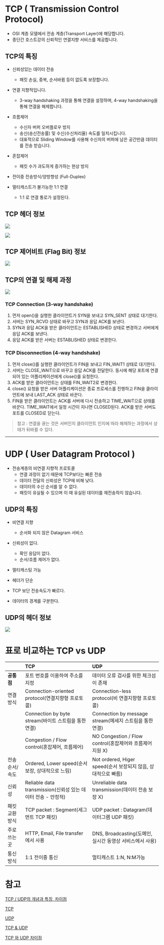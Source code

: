# TCP ( Transmission Control Protocol)
- OSI 계층 모델에서 전송 계층(Transport Layer)에 해당합니다.
- 종단간 호스트강의 신뢰적인 연결지향 서비스를 제공합니다.

## TCP의 특징
- 신뢰성있는 데이터 전송
  - 패킷 손실, 중복, 순서바뀜 등이 없도록 보장합니다.

- 연결 지향적입니다.
  - 3-way handshaking 과정을 통해 연결을 설정하며, 4-way handshaking을 통해 연결을 해제합니다.

- 흐름제어 
  - 수신자 버퍼 오버플로우 방지
  - 송신(송신전송률) 및 수신(수신처리율) 속도를 일치시킵니다.
  - 대표적으로 Sliding Window를 사용해 수신자의 버퍼에 남은 공간만큼 데이터를 전송 받습니다.

- 혼잡제어 
  - 패킷 수가 과도하게 증가하는 현상 방지

- 전이중 전송방식/양방향성 (Full-Duplex)   

- 멀티캐스트가 불가능한 1:1 연결
  - 1:1 로 연결 통로가 설정된다.
  
## TCP 헤더 정보
![](https://user-images.githubusercontent.com/55661631/143238811-98e44dbe-54a1-4bb8-a0f8-5f19b4e147aa.png)

![](https://user-images.githubusercontent.com/55661631/143239026-95dcb79e-0e75-45ea-85f2-af8e58a427b7.png)

## TCP 제어비트 (Flag Bit) 정보
![](https://user-images.githubusercontent.com/55661631/143239148-48413217-312d-4a06-aae3-bd740c33fa9c.png)

## TCP의 연결 및 해제 과정
![](https://nesoy.github.io/assets/posts/20181010/2.png)

### TCP Connection (3-way handshake)
1. 먼저 open()을 실행한 클라이언트가 SYN을 보내고 SYN_SENT 상태로 대기한다.
2. 서버는 SYN_RCVD 상태로 바꾸고 SYN과 응답 ACK를 보낸다.
3. SYN과 응답 ACK을 받은 클라이언트는 ESTABLISHED 상태로 변경하고 서버에게 응답 ACK를 보낸다.
4. 응답 ACK를 받은 서버는 ESTABLISHED 상태로 변경한다.
### TCP Disconnection (4-way handshake)
1. 먼저 close()를 실행한 클라이언트가 FIN을 보내고 FIN_WAIT1 상태로 대기한다.
2. 서버는 CLOSE_WAIT으로 바꾸고 응답 ACK를 전달한다. 동시에 해당 포트에 연결되어 있는 어플리케이션에게 close()를 요청한다.
3. ACK를 받은 클라이언트는 상태를 FIN_WAIT2로 변경한다.
4. close() 요청을 받은 서버 어플리케이션은 종료 프로세스를 진행하고 FIN을 클라이언트에 보내 LAST_ACK 상태로 바꾼다.
5. FIN을 받은 클라이언트는 ACK를 서버에 다시 전송하고 TIME_WAIT으로 상태를 바꾼다. TIME_WAIT에서 일정 시간이 지나면 CLOSED된다. ACK를 받은 서버도 포트를 CLOSED로 닫는다.
> 참고 : 연결을 끊는 것은 서버인지 클라이언트 인지에 따라 해제하는 과정에서 상태가 뒤바뀔 수 있다.

---
# UDP ( User Datagram Protocol )
- 전송계층의 비연결 지향적 프로토콜
  - 연결 과정이 없기 때문에 TCP보다는 빠른 전송
  - 데이터 전달의 신뢰성은 TCP에 비해 낮다.
  - 데이터의 수신 순서를 알 수 없다.
  - 패킷이 유실될 수 있으며 이 때 유실된 데이터를 재전송하지 않습니다.
  
## UDP의 특징
- 비연결 지향
  - 순서화 되지 않은 Datagram 서비스

- 신뢰성이 없다.
  - 확인 응답이 없다.
  - 순서/흐름 제어가 없다.

- 멀티캐스팅 가능

- 헤더가 단순

- TCP 보단 전송속도가 빠르다.

- 데이터의 경계를 구분한다.

## UDP의 헤더 정보
![](https://user-images.githubusercontent.com/55661631/143240258-a5b26fae-784f-4ec0-9012-475554d1439d.png)

# 표로 비교하는 TCP vs UDP

||TCP|UDP|
|:---|:---|:---|
|**공통점**|포트 번호를 이용하여 주소를 지정|데이터 오류 검사를 위한 체크섬이 존재|
|연결방식|Connection-oriented protocol(연결지향형 프로토콜)	|Connection-less protocol(비 연결지향형 프로토콜)|
||Connection by byte stream(바이트 스트림을 통한 연결)|	Connection by message stream(메세지 스트림을 통한 연결)
||Congestion / Flow control(혼잡제어, 흐름제어)|	NO Congestion / Flow control(혼잡제어와 흐름제어 지원 X)
|전송순서/속도|Ordered, Lower speed(순서 보장, 상대적으로 느림)|	Not ordered, Higer speed(순서 보장되지 않음, 상대적으로 빠름)
|신뢰성|Reliable data transmission(신뢰성 있는 데이터 전송 - 안정적)|	Unreliable data transmission(데이터 전송 보장 X)
|패킷 교환 방식|TCP packet : Segment(세그먼트 TCP 패킷)|	UDP packet : Datagram(데이터그램 UDP 패킷)
|주로 쓰는 곳|HTTP, Email, File transfer에서 사용|	DNS, Broadcasting(도메인, 실시간 동영상 서비스에서 사용)
|통신 방식|1:1 전이중 통신|멀티캐스트 1:N, N:M가능||



# 참고
[TCP / UDP의 개념과 특징, 차이점](https://coding-factory.tistory.com/614)

[TCP](http://www.ktword.co.kr/test/view/view.php?m_temp1=347)

[UDP](http://www.ktword.co.kr/test/view/view.php?nav=2&no=323&sh=UDP)

[TCP & UDP](https://github.com/alstjgg/cs-study/blob/main/%EB%84%A4%ED%8A%B8%EC%9B%8C%ED%81%AC/TCP%20%26%20UDP.md)

[TCP 와 UDP 차이점](https://velog.io/@hidaehyunlee/TCP-%EC%99%80-UDP-%EC%9D%98-%EC%B0%A8%EC%9D%B4)
